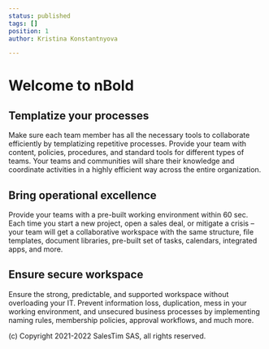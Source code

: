 ```yaml
---
status: published
tags: []
position: 1
author: Kristina Konstantnyova

---
```

# Welcome to nBold

<main aria-labelledby="main-title" class="home">

<div class="features">

<div class="feature"> <h2>Templatize your processes</h2> <p> Make sure each team member has all the necessary tools to collaborate efficiently by templatizing repetitive processes. Provide your team with content, policies, procedures, and standard tools for different types of teams. Your teams and communities will share their knowledge and coordinate activities in a highly efficient way across the entire organization. </p> </div>

<div class="feature"> <h2>Bring operational excellence</h2> <p> Provide your teams with a pre-built working environment within 60 sec. Each time you start a new project, open a sales deal, or mitigate a crisis – your team will get a collaborative workspace with the same structure, file templates, document libraries, pre-built set of tasks, calendars, integrated apps, and more. </p> </div>

<div class="feature"> <h2>Ensure secure workspace</h2> <p> Ensure the strong, predictable, and supported workspace without overloading your IT. Prevent information loss, duplication, mess in your working environment, and unsecured business processes by implementing naming rules, membership policies, approval workflows, and much more. </p> </div>

</div>

<div class="footer"> (c) Copyright 2021-2022 SalesTim SAS, all rights reserved. </div>

</main>